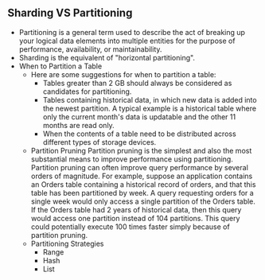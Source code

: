 ## Sharding VS Partitioning
- Partitioning is a general term used to describe the act of breaking up your logical data elements into multiple entities for the purpose of performance, availability, or maintainability.  
- Sharding is the equivalent of "horizontal partitioning".
- When to Partition a Table
    - Here are some suggestions for when to partition a table:
        - Tables greater than 2 GB should always be considered as candidates for partitioning.
        - Tables containing historical data, in which new data is added into the newest partition. A typical example is a historical table where only the current month's data is updatable and the other 11 months are read only.
        - When the contents of a table need to be distributed across different types of storage devices.
	- Partition Pruning
		Partition pruning is the simplest and also the most substantial means to improve performance using partitioning. Partition pruning can often improve query performance by several orders of magnitude. For example, suppose an application contains an Orders table containing a historical record of orders, and that this table has been partitioned by week. A query requesting orders for a single week would only access a single partition of the Orders table. If the Orders table had 2 years of historical data, then this query would access one partition instead of 104 partitions. This query could potentially execute 100 times faster simply because of partition pruning.
	- Partitioning Strategies
		- Range
		- Hash
		- List